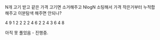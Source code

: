 N개 고기 받고
같은 가격 고기면 소거해주고
NlogN 소팅해서
가격 작은거부터 누적합 해주고
이분탐색 해주면 안되나?

4 9
1 2 2 2
2 4 6 2
2 4
3 6
4 8

아직 못 풀었음 - 진행중.
